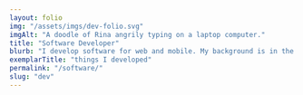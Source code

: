 ```yaml
---
layout: folio
img: "/assets/imgs/dev-folio.svg"
imgAlt: "A doodle of Rina angrily typing on a laptop computer."
title: "Software Developer"
blurb: "I develop software for web and mobile. My background is in the fine arts, so a lot of my work preferences lean toward the frontend of an application; but don't be fooled— I also enjoy putzing around on the backend! If it helps create a holistic understanding of how a really cool system works and can be improved, I am down to clown. 🤡"
exemplarTitle: "things I developed"
permalink: "/software/"
slug: "dev"
---
```

